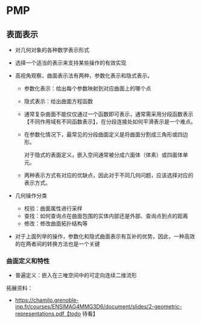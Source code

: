 # PMP

## 表面表示

* 对几何对象的各种数学表示形式

* 选择一个适当的表示来支持某些操作的有效实现

* 高视角观察，曲面表示法有两种，参数化表示和隐式表示。

  * 参数化表示：给出每个参数映射到对应曲面上的哪个点

  * 隐式表示：给出曲面方程函数

  * 通常复杂曲面不能仅仅通过一个函数即可表示，通常需采用分段函数表示【不同作用域有不同函数表示】，在分段连接处如何平滑表示是一个难点。

  * 在参数化情况下，最常见的分段曲面定义是将曲面分割成三角形或四边形。

    对于隐式的表面定义，嵌入空间通常被分成六面体（体素）或四面体单元。

  * 两种表示方式有对应的优缺点，因此对于不同几何问题，应该选择对应的表示方式。

* 几何操作分类

  * 校验：曲面属性进行采样
  * 查找：如何查询点在曲面包围的实体内部还是外部、查询点到点的距离
  * 修改：修改曲面拓扑结构等

* 对于上面列举的操作，参数化和隐式曲面表示有互补的优势，因此，一种高效的在两者间的转换方法也是一个关键

### 曲面定义和特性

* 普遍定义：嵌入在三唯空间中的可定向连续二维流形



拓展资料：

* https://chamilo.grenoble-inp.fr/courses/ENSIMAG4MMG3D6/document/slides/2-geometric-representations.pdf【todo 待看】

